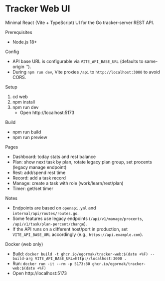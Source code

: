 Tracker Web UI
================

Minimal React (Vite + TypeScript) UI for the Go tracker-server REST API.

Prerequisites
- Node.js 18+

Config
- API base URL is configurable via `VITE_API_BASE_URL` (defaults to same-origin '').
- During `npm run dev`, Vite proxies `/api` to `http://localhost:3000` to avoid CORS.

Setup
1. cd web
2. npm install
3. npm run dev
   - Open http://localhost:5173

Build
- npm run build
- npm run preview

Pages
- Dashboard: today stats and rest balance
- Plan: show next task by plan, rotate legacy plan group, set procents (legacy manage endpoint)
- Rest: add/spend rest time
- Record: add a task record
- Manage: create a task with role (work/learn/rest/plan)
- Timer: get/set timer

Notes
- Endpoints are based on `openapi.yml` and `internal/api/routes/routes.go`.
- Some features use legacy endpoints (`/api/v1/manage/procents`, `/api/v1/task/plan-percent/change`).
- If the API runs on a different host/port in production, set `VITE_API_BASE_URL` accordingly (e.g., `https://api.example.com`).

Docker (web only)
- Build: `docker build -t ghcr.io/egormak/tracker-web:$(date +%F) --build-arg VITE_API_BASE_URL=http://localhost:3000 .`
- Run: `docker run -it --rm -p 5173:80 ghcr.io/egormak/tracker-web:$(date +%F)`
- Open http://localhost:5173
